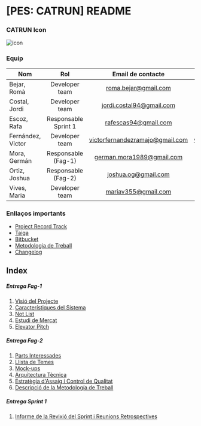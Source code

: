 # [PES: CATRUN] README #

### CATRUN Icon ####

![icon](https://bitbucket.org/rafescas/pes-catrun-repository/src/master/documentation/Images/catrun-icon.png)

### Equip ###

| Nom | Rol | Email de contacte | Gdrive | Taiga | Bitbucket |
| --- |:---:|:-----------------:|:------:|:-----:|:---------:|
| Bejar, Romà | Developer team | roma.bejar@gmail.com | roma.bejar@gmail.com | roma.bejar@gmail.com | roma.bejar@gmail.com |
| Costal, Jordi | Developer team | jordi.costal94@gmail.com | jordi.costal94@gmail.com | jordi.costal94@gmail.com | jordi.costal94@gmail.com |
| Escoz, Rafa | Responsable Sprint 1 | rafescas94@gmail.com | rafescas94@gmail.com | rafescas94@gmail.com | rafescas94@gmail.com |
| Fernández, Victor | Developer team | victorfernandezramajo@gmail.com | victorfernandezramajo@gmail.com | victorfernandezramajo@gmail.com | victorfernandezramajo@gmail.com |
| Mora, Germán | Responsable (Fag-1) | german.mora1989@gmail.com | german.mora1989@gmail.com | edum_17@hotmail.com |  edum_17@hotmail.com |
| Ortiz, Joshua | Responsable (Fag-2) | joshua.og@gmail.com | joshua.og@gmail.com | joshua.og@gmail.com | joshua.og@gmail.com |
| Vives, Maria | Developer team | mariav355@gmail.com | mariav355@gmail.com | mariav355@gmail.com | mariav355@gmail.com |

### Enllaços importants ###

- [ Project Record Track ](https://docs.google.com/spreadsheets/d/1GEikL9t-79Y3tkhd6CoQjhBESNEL-w3dqfzCU6kQ3Kk/edit?usp=sharing)
- [ Taiga ](https://tree.taiga.io/project/edum17-pes/)
- [ Bitbucket ](https://bitbucket.org/rafescas/pes-catrun-repository)
- [ Metodologia de Treball ](https://bitbucket.org/rafescas/pes-catrun-repository/src/master/documentation/metodologiaDeTreball.md)
- [ Changelog ](https://bitbucket.org/rafescas/pes-catrun-repository/src/master/documentation/Changelog.md)

## Index ##

##### Entrega Fag-1 #####

1. [ Visió del Projecte ](https://bitbucket.org/rafescas/pes-catrun-repository/src/master/documentation/fag-1/visioDelProjecte.md)
2. [ Característiques del Sistema ](https://bitbucket.org/rafescas/pes-catrun-repository/src/master/documentation/fag-1/CaracteristiquesDelSistema.md)
3. [ Not List ](https://bitbucket.org/rafescas/pes-catrun-repository/src/master/documentation/fag-1/notList.md)
4. [ Estudi de Mercat ](https://bitbucket.org/rafescas/pes-catrun-repository/src/master/documentation/fag-1/estudiDeMercat.md)
5. [ Elevator Pitch ](https://bitbucket.org/rafescas/pes-catrun-repository/src/master/documentation/fag-1/elevatorPitch.md)

##### Entrega Fag-2 #####

1. [ Parts Interessades ](https://bitbucket.org/rafescas/pes-catrun-repository/src/master/documentation/fag-2/partsInteressades.md)
2. [ Llista de Temes ](https://bitbucket.org/rafescas/pes-catrun-repository/src/master/documentation/fag-2/llistaDeTemes.md)
3. [ Mock-ups ](https://bitbucket.org/rafescas/pes-catrun-repository/src/master/documentation/fag-2/mockUps.md)
4. [ Arquitectura Tècnica ](https://bitbucket.org/rafescas/pes-catrun-repository/src/master/documentation/fag-2/arquitecturaTecnica.md)
5. [ Estratègia d'Assaig i Control de Qualitat ](https://bitbucket.org/rafescas/pes-catrun-repository/src/master/documentation/fag-2/estrategiadAssaigControlDeQualitat.md)
6. [ Descripció de la Metodología de Treball ](https://bitbucket.org/rafescas/pes-catrun-repository/src/master/documentation/metodologiaDeTreball.md)

##### Entrega Sprint 1 #####

1. [ Informe de la Revixió del Sprint i Reunions Retrospectives](https://bitbucket.org/rafescas/pes-catrun-repository/src/master/documentation/fag-2/resumSprint.md)
